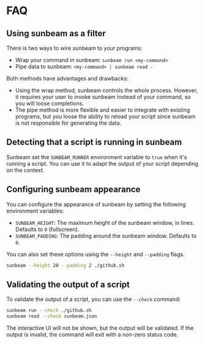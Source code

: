 # FAQ

## Using sunbeam as a filter

There is two ways to wire sunbeam to your programs:

- Wrap your command in sunbeam: `sunbeam run <my-command>`
- Pipe data to sunbeam: `<my-command> | sunbeam read -`

Both methods have advantages and drawbacks:

- Using the wrap method, sunbeam controls the whole process. However, it requires your user to invoke sunbeam instead of your command, so you will loose completions.
- The pipe method is more flexible and easier to integrate with existing programs, but you loose the ability to reload your script since sunbeam is not responsible for generating the data.

## Detecting that a script is running in sunbeam

Sunbeam set the `SUNBEAM_RUNNER` environment variable to `true` when it's running a script. You can use it to adapt the output of your script depending on the context.

## Configuring sunbeam appearance

You can configure the appearance of sunbeam by setting the following environment variables:

- `SUNBEAM_HEIGHT`: The maximum height of the sunbeam window, in lines. Defaults to `0` (fullscreen).
- `SUNBEAM_PADDING`: The padding around the sunbeam window. Defaults to `0`.

You can also set these options using the `--height` and `--padding` flags.

```bash
sunbeam --height 20 --padding 2 ./github.sh
```

## Validating the output of a script

To validate the output of a script, you can use the `--check` command:

```bash
sunbeam run --check ./github.sh
sunbeam read --check sunbeam.json
```

The interactive UI will not be shown, but the output will be validated. If the output is invalid, the command will exit with a non-zero status code.
